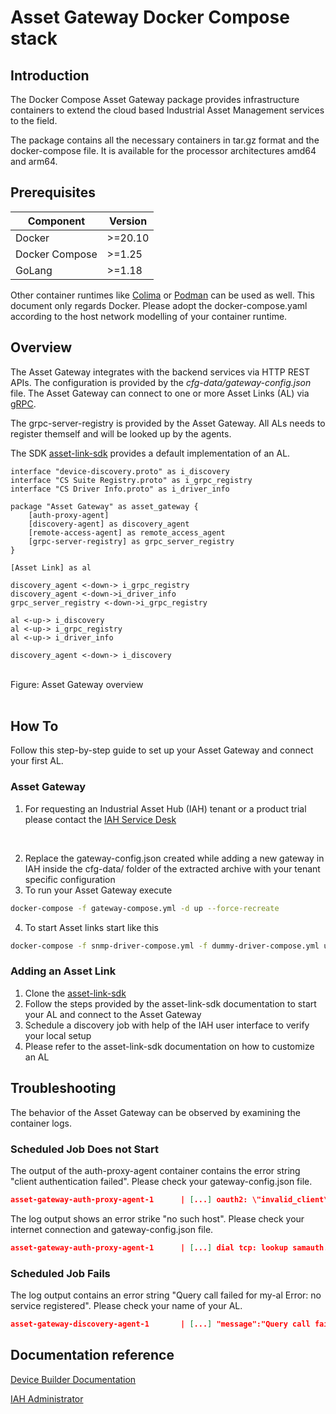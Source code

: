 # Asset Gateway Docker Compose stack

## Introduction

The Docker Compose Asset Gateway package provides infrastructure containers to extend the cloud based
Industrial Asset Management services to the field.

The package contains all the necessary containers in tar.gz format and the docker-compose file. It is
available for the processor architectures amd64 and arm64.

## Prerequisites

| Component     | Version |
|---------------|---------|
| Docker        | \>=20.10 |
| Docker Compose | \>=1.25 |
| GoLang        | \>=1.18 |

Other container runtimes like [Colima](https://github.com/abiosoft/colima) or [Podman](https://podman.io/)
can be used as well. This document only regards Docker.
Please adopt the docker-compose.yaml according to the host network modelling of your container runtime.

## Overview

The Asset Gateway integrates with the backend services via HTTP REST APIs. The configuration is provided by the
*cfg-data/gateway-config.json* file. The Asset Gateway can connect to one or more Asset Links (AL) via
[gRPC](https://grpc.io).

The grpc-server-registry is provided by the Asset Gateway. All ALs needs to register themself and will be looked
up by the agents.

The SDK [asset-link-sdk](https://github.com/industrial-asset-hub/asset-link-sdk) provides a
default implementation of an AL.

```plantuml
interface "device-discovery.proto" as i_discovery
interface "CS Suite Registry.proto" as i_grpc_registry
interface "CS Driver Info.proto" as i_driver_info

package "Asset Gateway" as asset_gateway {
    [auth-proxy-agent]
    [discovery-agent] as discovery_agent
    [remote-access-agent] as remote_access_agent
    [grpc-server-registry] as grpc_server_registry
}

[Asset Link] as al

discovery_agent <-down-> i_grpc_registry
discovery_agent <-down->i_driver_info
grpc_server_registry <-down->i_grpc_registry

al <-up-> i_discovery
al <-up-> i_grpc_registry
al <-up-> i_driver_info

discovery_agent <-down-> i_discovery
```

<br>
Figure: Asset Gateway overview
<br>
<br>

## How To

Follow this step-by-step guide to set up your Asset Gateway and connect your first AL.

### Asset Gateway

1. For requesting an Industrial Asset Hub (IAH) tenant or a product trial please contact the [IAH Service Desk](https://agileworld.siemens.cloud/jira/servicedesk/customer/portal/42)
<br>

2. Replace the gateway-config.json created while adding a new gateway in IAH inside the cfg-data/ folder of the extracted archive with your tenant specific
configuration
3. To run your Asset Gateway execute

```bash
docker-compose -f gateway-compose.yml -d up --force-recreate
```

4. To start Asset links start like this

```bash
docker-compose -f snmp-driver-compose.yml -f dummy-driver-compose.yml up -d --force-recreate
```

### Adding an Asset Link

1. Clone the [asset-link-sdk](https://github.com/industrial-asset-hub/asset-link-sdk)
2. Follow the steps provided by the asset-link-sdk documentation to start your AL and connect to the Asset Gateway
3. Schedule a discovery job with help of the IAH user interface to verify your local setup
4. Please refer to the asset-link-sdk documentation on how to customize an AL

## Troubleshooting

The behavior of the Asset Gateway can be observed by examining the container logs.

### Scheduled Job Does not Start

The output of the auth-proxy-agent container contains the error string "client authentication failed".
Please check your gateway-config.json file.

```json
asset-gateway-auth-proxy-agent-1      | [...] oauth2: \"invalid_client\" \"client authentication failed\"
```

The log output shows an error strike "no such host". Please check your internet connection and gateway-config.json file.

```json
asset-gateway-auth-proxy-agent-1      | [...] dial tcp: lookup samauth.us-east-1.sws.siemens.com on 127.0.0.11:53: no such host"
```

### Scheduled Job Fails

The log output contains an error string "Query call failed for my-al Error: no service registered".
Please check your name of your AL.

```json
asset-gateway-discovery-agent-1       | [...] "message":"Query call failed for my-al Error: no service registered"}
```

## Documentation reference

[Device Builder Documentation](https://industrial-assets.io/developers/device-builder/device-builder.html)

[IAH Administrator](https://industrial-assets.io/documentation/administrators.html)
